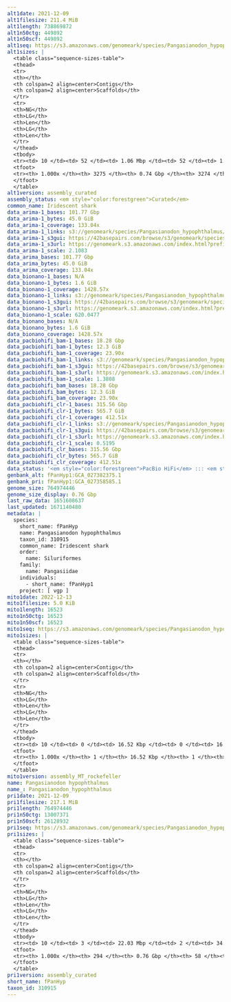 ```yaml
---
alt1date: 2021-12-09
alt1filesize: 211.4 MiB
alt1length: 738869872
alt1n50ctg: 449892
alt1n50scf: 449892
alt1seq: https://s3.amazonaws.com/genomeark/species/Pangasianodon_hypophthalmus/fPanHyp1/assembly_curated/fPanHyp1.alt.cur.20211209.fasta.gz
alt1sizes: |
  <table class="sequence-sizes-table">
  <thead>
  <tr>
  <th></th>
  <th colspan=2 align=center>Contigs</th>
  <th colspan=2 align=center>Scaffolds</th>
  </tr>
  <tr>
  <th>NG</th>
  <th>LG</th>
  <th>Len</th>
  <th>LG</th>
  <th>Len</th>
  </tr>
  </thead>
  <tbody>
  <tr><td> 10 </td><td> 52 </td><td> 1.06 Mbp </td><td> 52 </td><td> 1.06 Mbp </td></tr>  <tr><td> 20 </td><td> 130 </td><td> 0.84 Mbp </td><td> 130 </td><td> 0.84 Mbp </td></tr>  <tr><td> 30 </td><td> 229 </td><td> 0.67 Mbp </td><td> 229 </td><td> 0.67 Mbp </td></tr>  <tr><td> 40 </td><td> 348 </td><td> 0.56 Mbp </td><td> 348 </td><td> 0.56 Mbp </td></tr>  <tr style="background-color:#cccccc;"><td> 50 </td><td> 495 </td><td> 449.89 Kbp </td><td> 495 </td><td> 449.89 Kbp </td></tr>  <tr><td> 60 </td><td> 679 </td><td> 359.14 Kbp </td><td> 679 </td><td> 359.14 Kbp </td></tr>  <tr><td> 70 </td><td> 914 </td><td> 276.44 Kbp </td><td> 914 </td><td> 276.44 Kbp </td></tr>  <tr><td> 80 </td><td> 1233 </td><td> 191.84 Kbp </td><td> 1233 </td><td> 191.89 Kbp </td></tr>  <tr><td> 90 </td><td> 1726 </td><td> 113.74 Kbp </td><td> 1726 </td><td> 113.74 Kbp </td></tr>  <tr><td> 100 </td><td> 3274 </td><td> 7.77 Kbp </td><td> 3273 </td><td> 9.64 Kbp </td></tr>  </tbody>
  <tfoot>
  <tr><th> 1.000x </th><th> 3275 </th><th> 0.74 Gbp </th><th> 3274 </th><th> 0.74 Gbp </th></tr>
  </tfoot>
  </table>
alt1version: assembly_curated
assembly_status: <em style="color:forestgreen">Curated</em>
common_name: Iridescent shark
data_arima-1_bases: 101.77 Gbp
data_arima-1_bytes: 45.0 GiB
data_arima-1_coverage: 133.04x
data_arima-1_links: s3://genomeark/species/Pangasianodon_hypophthalmus/fPanHyp1/genomic_data/arima/<br>
data_arima-1_s3gui: https://42basepairs.com/browse/s3/genomeark/species/Pangasianodon_hypophthalmus/fPanHyp1/genomic_data/arima/
data_arima-1_s3url: https://genomeark.s3.amazonaws.com/index.html?prefix=species/Pangasianodon_hypophthalmus/fPanHyp1/genomic_data/arima/
data_arima-1_scale: 2.1083
data_arima_bases: 101.77 Gbp
data_arima_bytes: 45.0 GiB
data_arima_coverage: 133.04x
data_bionano-1_bases: N/A
data_bionano-1_bytes: 1.6 GiB
data_bionano-1_coverage: 1428.57x
data_bionano-1_links: s3://genomeark/species/Pangasianodon_hypophthalmus/fPanHyp1/genomic_data/bionano/<br>
data_bionano-1_s3gui: https://42basepairs.com/browse/s3/genomeark/species/Pangasianodon_hypophthalmus/fPanHyp1/genomic_data/bionano/
data_bionano-1_s3url: https://genomeark.s3.amazonaws.com/index.html?prefix=species/Pangasianodon_hypophthalmus/fPanHyp1/genomic_data/bionano/
data_bionano-1_scale: 620.0477
data_bionano_bases: N/A
data_bionano_bytes: 1.6 GiB
data_bionano_coverage: 1428.57x
data_pacbiohifi_bam-1_bases: 18.28 Gbp
data_pacbiohifi_bam-1_bytes: 12.3 GiB
data_pacbiohifi_bam-1_coverage: 23.90x
data_pacbiohifi_bam-1_links: s3://genomeark/species/Pangasianodon_hypophthalmus/fPanHyp1/genomic_data/pacbio_hifi/<br>
data_pacbiohifi_bam-1_s3gui: https://42basepairs.com/browse/s3/genomeark/species/Pangasianodon_hypophthalmus/fPanHyp1/genomic_data/pacbio_hifi/
data_pacbiohifi_bam-1_s3url: https://genomeark.s3.amazonaws.com/index.html?prefix=species/Pangasianodon_hypophthalmus/fPanHyp1/genomic_data/pacbio_hifi/
data_pacbiohifi_bam-1_scale: 1.3808
data_pacbiohifi_bam_bases: 18.28 Gbp
data_pacbiohifi_bam_bytes: 12.3 GiB
data_pacbiohifi_bam_coverage: 23.90x
data_pacbiohifi_clr-1_bases: 315.56 Gbp
data_pacbiohifi_clr-1_bytes: 565.7 GiB
data_pacbiohifi_clr-1_coverage: 412.51x
data_pacbiohifi_clr-1_links: s3://genomeark/species/Pangasianodon_hypophthalmus/fPanHyp1/genomic_data/pacbio_hifi/<br>
data_pacbiohifi_clr-1_s3gui: https://42basepairs.com/browse/s3/genomeark/species/Pangasianodon_hypophthalmus/fPanHyp1/genomic_data/pacbio_hifi/
data_pacbiohifi_clr-1_s3url: https://genomeark.s3.amazonaws.com/index.html?prefix=species/Pangasianodon_hypophthalmus/fPanHyp1/genomic_data/pacbio_hifi/
data_pacbiohifi_clr-1_scale: 0.5195
data_pacbiohifi_clr_bases: 315.56 Gbp
data_pacbiohifi_clr_bytes: 565.7 GiB
data_pacbiohifi_clr_coverage: 412.51x
data_status: '<em style="color:forestgreen">PacBio HiFi</em> ::: <em style="color:forestgreen">Arima</em>'
genbank_alt: fPanHyp1:GCA_027382375.1
genbank_pri: fPanHyp1:GCA_027358585.1
genome_size: 764974446
genome_size_display: 0.76 Gbp
last_raw_data: 1651608637
last_updated: 1671140480
metadata: |
  species:
    short_name: fPanHyp
    name: Pangasianodon hypophthalmus 
    taxon_id: 310915
    common_name: Iridescent shark
    order:
      name: Siluriformes
    family:
      name: Pangasiidae
    individuals:
      - short_name: fPanHyp1
    project: [ vgp ]
mito1date: 2022-12-13
mito1filesize: 5.0 KiB
mito1length: 16523
mito1n50ctg: 16523
mito1n50scf: 16523
mito1seq: https://s3.amazonaws.com/genomeark/species/Pangasianodon_hypophthalmus/fPanHyp1/assembly_MT_rockefeller/fPanHyp1.MT.20221213.fasta.gz
mito1sizes: |
  <table class="sequence-sizes-table">
  <thead>
  <tr>
  <th></th>
  <th colspan=2 align=center>Contigs</th>
  <th colspan=2 align=center>Scaffolds</th>
  </tr>
  <tr>
  <th>NG</th>
  <th>LG</th>
  <th>Len</th>
  <th>LG</th>
  <th>Len</th>
  </tr>
  </thead>
  <tbody>
  <tr><td> 10 </td><td> 0 </td><td> 16.52 Kbp </td><td> 0 </td><td> 16.52 Kbp </td></tr>  <tr><td> 20 </td><td> 0 </td><td> 16.52 Kbp </td><td> 0 </td><td> 16.52 Kbp </td></tr>  <tr><td> 30 </td><td> 0 </td><td> 16.52 Kbp </td><td> 0 </td><td> 16.52 Kbp </td></tr>  <tr><td> 40 </td><td> 0 </td><td> 16.52 Kbp </td><td> 0 </td><td> 16.52 Kbp </td></tr>  <tr style="background-color:#cccccc;"><td> 50 </td><td> 0 </td><td style="background-color:#ff8888;"> 16.52 Kbp </td><td> 0 </td><td style="background-color:#ff8888;"> 16.52 Kbp </td></tr>  <tr><td> 60 </td><td> 0 </td><td> 16.52 Kbp </td><td> 0 </td><td> 16.52 Kbp </td></tr>  <tr><td> 70 </td><td> 0 </td><td> 16.52 Kbp </td><td> 0 </td><td> 16.52 Kbp </td></tr>  <tr><td> 80 </td><td> 0 </td><td> 16.52 Kbp </td><td> 0 </td><td> 16.52 Kbp </td></tr>  <tr><td> 90 </td><td> 0 </td><td> 16.52 Kbp </td><td> 0 </td><td> 16.52 Kbp </td></tr>  <tr><td> 100 </td><td> 0 </td><td> 16.52 Kbp </td><td> 0 </td><td> 16.52 Kbp </td></tr>  </tbody>
  <tfoot>
  <tr><th> 1.000x </th><th> 1 </th><th> 16.52 Kbp </th><th> 1 </th><th> 16.52 Kbp </th></tr>
  </tfoot>
  </table>
mito1version: assembly_MT_rockefeller
name: Pangasianodon hypophthalmus
name_: Pangasianodon_hypophthalmus
pri1date: 2021-12-09
pri1filesize: 217.1 MiB
pri1length: 764974446
pri1n50ctg: 13007371
pri1n50scf: 26128932
pri1seq: https://s3.amazonaws.com/genomeark/species/Pangasianodon_hypophthalmus/fPanHyp1/assembly_curated/fPanHyp1.pri.cur.20211209.fasta.gz
pri1sizes: |
  <table class="sequence-sizes-table">
  <thead>
  <tr>
  <th></th>
  <th colspan=2 align=center>Contigs</th>
  <th colspan=2 align=center>Scaffolds</th>
  </tr>
  <tr>
  <th>NG</th>
  <th>LG</th>
  <th>Len</th>
  <th>LG</th>
  <th>Len</th>
  </tr>
  </thead>
  <tbody>
  <tr><td> 10 </td><td> 3 </td><td> 22.03 Mbp </td><td> 2 </td><td> 34.65 Mbp </td></tr>  <tr><td> 20 </td><td> 6 </td><td> 19.51 Mbp </td><td> 4 </td><td> 32.69 Mbp </td></tr>  <tr><td> 30 </td><td> 10 </td><td> 16.91 Mbp </td><td> 6 </td><td> 30.57 Mbp </td></tr>  <tr><td> 40 </td><td> 15 </td><td> 14.05 Mbp </td><td> 9 </td><td> 29.69 Mbp </td></tr>  <tr style="background-color:#cccccc;"><td> 50 </td><td> 21 </td><td style="background-color:#88ff88;"> 13.01 Mbp </td><td> 12 </td><td style="background-color:#88ff88;"> 26.13 Mbp </td></tr>  <tr><td> 60 </td><td> 27 </td><td> 10.40 Mbp </td><td> 15 </td><td> 25.66 Mbp </td></tr>  <tr><td> 70 </td><td> 36 </td><td> 6.87 Mbp </td><td> 18 </td><td> 22.08 Mbp </td></tr>  <tr><td> 80 </td><td> 50 </td><td> 4.56 Mbp </td><td> 21 </td><td> 21.07 Mbp </td></tr>  <tr><td> 90 </td><td> 75 </td><td> 1.78 Mbp </td><td> 25 </td><td> 19.91 Mbp </td></tr>  <tr><td> 100 </td><td> 293 </td><td> 282  bp </td><td> 57 </td><td> 282  bp </td></tr>  </tbody>
  <tfoot>
  <tr><th> 1.000x </th><th> 294 </th><th> 0.76 Gbp </th><th> 58 </th><th> 0.76 Gbp </th></tr>
  </tfoot>
  </table>
pri1version: assembly_curated
short_name: fPanHyp
taxon_id: 310915
---
```

